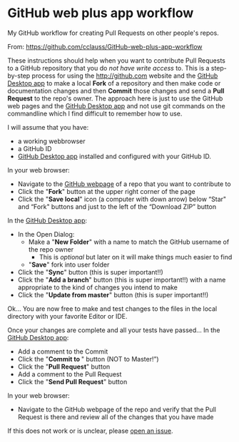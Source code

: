 # GitHub web plus app workflow
My GitHub workflow for creating Pull Requests on other people's repos.

From: https://github.com/cclauss/GitHub-web-plus-app-workflow

These instructions should help when you want to contribute Pull Requests to a GitHub repository that you do _not have write access_ to.  This is a step-by-step process for using the http://github.com website and the [GitHub Desktop app][] to make a local __Fork__ of a repository and then make code or documentation changes and then __Commit__ those changes and send a __Pull Request__ to the repo's owner.  The approach here is just to use the GitHub web pages and the [GitHub Desktop app][] and not use git commands on the commandline which I find difficult to remember how to use.

I will assume that you have:
* a working webbrowser
* a GitHub ID
* [GitHub Desktop app][] installed and configured with your GitHub ID.

In your web browser:
* Navigate to the [GitHub webpage][] of a repo that you want to contribute to
* Click the "__Fork__" button at the upper right corner of the page
* Click the "__Save local__" icon (a computer with down arrow) below “Star" and “Fork" buttons and just to the left of the “Download ZIP” button

In the [GitHub Desktop app][]:
* In the Open Dialog:
  * Make a "__New Folder__" with a name to match the GitHub username of the repo owner
    * This is _optional_ but later on it will make things much easier to find
  * "__Save__" fork into user folder
* Click the "__Sync__" button (this is super important!!)
* Click the "__Add a branch__" button (this is super important!!) with a name appropriate to the kind of changes you intend to make
* Click the "__Update from master__" button (this is super important!!)
 
Ok...  You are now free to make and test changes to the files in the local directory with your favorite Editor or IDE.

Once your changes are complete and all your tests have passed...  In the [GitHub Desktop app][]:
* Add a comment to the Commit
* Click the "__Commit to <new branch>__" button (NOT to Master!”)
* Click the "__Pull Request__" button
* Add a comment to the Pull Request
* Click the "__Send Pull Request__" button

In your web browser:
* Navigate to the GitHub webpage of the repo and verify that the Pull Request is there and review all of the changes that you have made

If this does not work or is unclear, please [open an issue][].

[GitHub webpage]: http://github.com/
[GitHub Desktop app]: https://desktop.github.com/
[open an issue]: https://github.com/cclauss/GitHub-web-plus-app-workflow/issues/new
